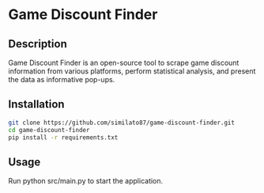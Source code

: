 # Game Discount Finder

## Description
Game Discount Finder is an open-source tool to scrape game discount information from various platforms, perform statistical analysis, and present the data as informative pop-ups.

## Installation
```bash
git clone https://github.com/similato87/game-discount-finder.git
cd game-discount-finder
pip install -r requirements.txt
```

## Usage
Run python src/main.py to start the application.